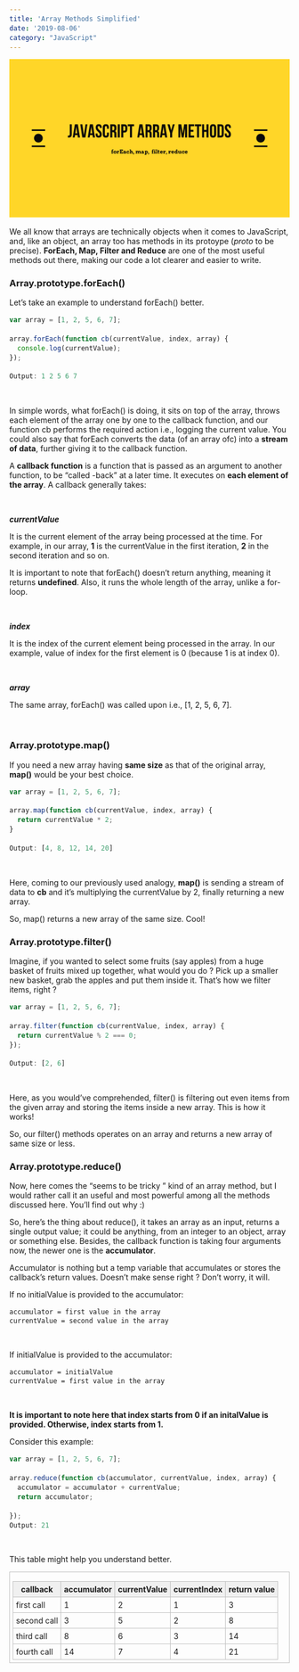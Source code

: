 ```yaml
---
title: 'Array Methods Simplified'
date: '2019-08-06'
category: "JavaScript"
---
```


![](./array_methods.png)

We all know that arrays are technically objects when it comes to JavaScript, and, like an object, an array too has methods in its protoype (_proto_ to be precise). <b>ForEach, Map, Filter and Reduce</b> are one of the most useful methods out there, making our code a lot clearer and easier to write.

### **Array.prototype.forEach()**

Let’s take an example to understand forEach() better.

```javascript
var array = [1, 2, 5, 6, 7];

array.forEach(function cb(currentValue, index, array) {
  console.log(currentValue);
});

Output: 1 2 5 6 7

```
<br>

In simple words, what forEach() is doing, it sits on top of the array, throws each element of the array one by one to the callback function, and our function cb performs the required action i.e., logging the current value. You could also say that forEach converts the data (of an array ofc) into a <b>stream of data</b>, further giving it to the callback function.


A <b>callback function</b> is a function that is passed as an argument to another function, to be “called -back” at a later time. It executes on <b>each element of the array</b>. A callback generally takes:

<br>

<i><b>currentValue</b></i>

It is the current element of the array being processed at the time. For example, in our array, <b>1</b> is the currentValue in the first iteration, <b>2</b> in the second iteration and so on.

It is important to note that forEach() doesn’t return anything, meaning it returns <b>undefined</b>. Also, it runs the whole length of the array, unlike a for-loop.

<br>

<i><b>index</b></i>

It is the index of the current element being processed in the array. In our example, value of index for the first element is 0 (because 1 is at index 0).

<br>

<i><b>array</b></i>

The same array, forEach() was called upon i.e., [1, 2, 5, 6, 7].

<br>

### **Array.prototype.map()**

If you need a new array having <b>same size</b> as that of the original array, <b>map()</b> would be your best choice.

```javascript
var array = [1, 2, 5, 6, 7];

array.map(function cb(currentValue, index, array) {
  return currentValue * 2;
}

Output: [4, 8, 12, 14, 20]
```
<br>

Here, coming to our previously used analogy, <b>map()</b> is sending a stream of data to <b>cb</b> and it’s multiplying the currentValue by 2, finally returning a new array.

So, map() returns a new array of the same size. Cool!


### **Array.prototype.filter()**

Imagine, if you wanted to select some fruits (say apples) from a huge basket of fruits mixed up together, what would you do ? Pick up a smaller new basket, grab the apples and put them inside it. That’s how we filter items, right ?

```javascript
var array = [1, 2, 5, 6, 7];

array.filter(function cb(currentValue, index, array) {
  return currentValue % 2 === 0;
});

Output: [2, 6]
```
<br>

Here, as you would’ve comprehended, filter() is filtering out even items from the given array and storing the items inside a new array. This is how it works!

So, our filter() methods operates on an array and returns a new array of same size or less.


### **Array.prototype.reduce()**

Now, here comes the “seems to be tricky ” kind of an array method, but I would rather call it an useful and most powerful among all the methods discussed here. You’ll find out why :)

So, here’s the thing about reduce(), it takes an array as an input, returns a single output value; it could be anything, from an integer to an object, array or something else. Besides, the callback function is taking four arguments now, the newer one is the <b>accumulator</b>.

Accumulator is nothing but a temp variable that accumulates or stores the callback’s return values. Doesn’t make sense right ? Don’t worry, it will.

If no initialValue is provided to the accumulator:

```
accumulator = first value in the array
currentValue = second value in the array
```
<br>

If initialValue is provided to the accumulator:


```
accumulator = initialValue
currentValue = first value in the array
```
<br>

<b>It is important to note here that index starts from 0 if an initalValue is provided. Otherwise, index starts from 1.</b>

Consider this example:

```javascript
var array = [1, 2, 5, 6, 7];

array.reduce(function cb(accumulator, currentValue, index, array) {
  accumulator = accumulator + currentValue;
  return accumulator;

});
Output: 21
```
<br>

This table might help you understand better.


<style>
	.demo {
		border:1px solid #C0C0C0;
		border-collapse:collapse;
		padding:5px;
	}
	.demo th {
		border:1px solid #C0C0C0;
		padding:5px;
		background:#F0F0F0;
	}
	.demo td {
		border:1px solid #C0C0C0;
		padding:5px;
	}
</style>
<table class="demo">
	<caption></caption>
	<thead>
	<tr>
		<th>callback </th>
		<th>accumulator</th>
		<th>currentValue</th>
		<th>currentIndex</th>
		<th>return value</th>
	</tr>
	</thead>
	<tbody>
	<tr>
		<td>first call</td>
		<td>1</td>
		<td>2</td>
		<td>1</td>
		<td>3</td>
	</tr>
	<tr>
		<td>second call</td>
		<td>3</td>
		<td>5</td>
		<td>2</td>
		<td>8</td>
	</tr>
	<tr>
		<td>third call</td>
		<td>8</td>
		<td>6</td>
		<td>3</td>
		<td>14</td>
	</tr>
	<tr>
		<td>fourth call</td>
		<td>14</td>
		<td>7</td>
		<td>4</td>
		<td>21</td>
	</tr>
	</tbody>
</table>





